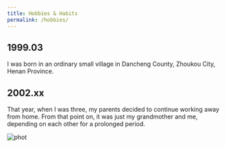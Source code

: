 ```yaml
---
title: Hobbies & Habits
permalink: /hobbies/
---
```

## 1999.03
I was born in an ordinary small village in Dancheng County, Zhoukou City, Henan Province.
## 2002.xx
That year, when I was three, my parents decided to continue working away from home. From that point on, it was just my grandmother and me, depending on each other for a prolonged period.

![phot](https://github.com/yumengha/yumhao.github.io/tree/master/images/ZJZ.png)
